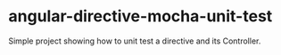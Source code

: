 angular-directive-mocha-unit-test
=================================

Simple project showing how to unit test a directive and its Controller.
